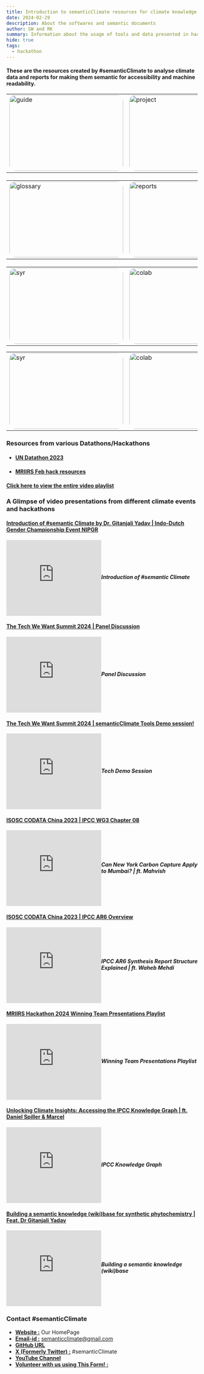 ```yaml
---
title: Introduction to semanticClimate resources for climate knowledge
date: 2024-02-29
description: About the softwares and semantic documents 
author: SW and RK
summary: Information about the usage of tools and data presented in hackathon
hide: true
tags:
  - hackathon
---
```


#### These are the resources created by #semanticClimate to analyse climate data and reports for making them semantic for accessibility and machine readability.

<table style="border-spacing: 25px; margin-bottom: 20px;">
  <tr>
    <!-- First clickable image linked to pos/test.md -->
    <td>
      <a href="../../posts/guide_internship/">
        <img src='{{ "/static/img/resource1.jpg" | url }}' width="300" height="200" alt="guide" style="border-radius: 15px;">
      </a>
    </td>
    <!-- Second clickable image linked to another page (optional) -->
    <td>
      <a href="../../posts/Interns_project/">
        <img src='{{ "/static/img/resource2.jpg" | url }}' width="300" height="200" alt="project" style="border-radius: 15px;">
      </a>
    </td>
    <!-- Third clickable image linked to another page (optional) -->
    <td>
      <a href="../../posts/lit_search/">
        <img src='{{ "/static/img/resource3.jpg" | url }}' width="300" height="200" alt="pygetpapers" style="border-radius: 15px;">
      </a>
    </td>
  </tr>
</table>
<table style="border-spacing: 25px; margin-bottom: 20px;">
  <tr>
    <!-- First clickable image linked to pos/test.md -->
    <td>
      <a href="../../posts/IPCC_Glossary/">
        <img src='{{ "/static/img/resource9.jpg" | url }}' width="300" height="200" alt="glossary" style="border-radius: 15px;">
      </a>
    </td>
    <!-- Second clickable image linked to another page (optional) -->
    <td>
      <a href="../../posts/semantic_chapters/">
        <img src='{{ "/static/img/resource4.jpg" | url }}' width="300" height="200" alt="reports" style="border-radius: 15px;">
      </a>
    </td>
    <!-- Third clickable image linked to another page (optional) -->
    <td>
      <a href="../../posts/kgraph/">
        <img src='{{ "/static/img/resource6.jpg" | url }}' width="300" height="200" alt="ipccglossary" style="border-radius: 15px;">
      </a>
    </td>
  </tr>
</table>

<table style="border-spacing: 25px;">
  <tr>
    <!-- First clickable image linked to pos/test.md -->
    <td>
      <a href="../../posts/syr_wikibase/">
        <img src='{{ "/static/img/resource8.jpg" | url }}' width="300" height="200" alt="syr" style="border-radius: 15px;">
      </a>
    </td>
    <!-- Second clickable image linked to another page (optional) -->
    <td>
      <a href="../../posts/notebook/">
        <img src='{{ "/static/img/resource7.jpg" | url }}' width="300" height="200" alt="colab" style="border-radius: 15px;">
      </a>
    </td>
    <!-- Third clickable image linked to another page (optional) -->
    <td>
      <a href="../../posts/demotutorial/">
        <img src='{{ "/static/img/resource5.jpg" | url }}' width="300" height="200" alt="tutorial" style="border-radius: 15px;">
      </a>
    </td>
  </tr>
</table>

<table style="border-spacing: 25px;">
  <tr>
    <!-- First clickable image linked to pos/test.md -->
    <td>
      <a href="../../posts/ami_tutorial/">
        <img src='{{ "/static/img/resource11.jpg" | url }}' width="300" height="200" alt="syr" style="border-radius: 15px;">
      </a>
    </td>
    <!-- Second clickable image linked to another page (optional) -->
    <td>
      <a href="../../posts/doc_tutorial/">
        <img src='{{ "/static/img/resource12.jpg" | url }}' width="300" height="200" alt="colab" style="border-radius: 15px;">
      </a>
    </td>
    <!-- Third clickable image linked to another page (optional) -->
    <td>
      <a href="../../posts/outreach/">
        <img src='{{ "/static/img/resource10.jpg" | url }}' width="300" height="200" alt="tutorial" style="border-radius: 15px;">
      </a>
    </td>
  </tr>
</table>

### Resources from various Datathons/Hackathons

- #### [UN Datathon 2023](https://github.com/semanticClimate/un-datathon-2023/tree/main)

- #### [MRIIRS Feb hack resources](../../posts/for_MRIIRS_hack/)

#### [Click here to view the entire video playlist](https://semanticclimate.github.io/p/en/posts/demotutorial/)

### A Glimpse of video presentations from different climate events and hackathons

#### [Introduction of #semantic Climate by Dr. Gitanjali Yadav | Indo-Dutch Gender Championship Event NIPGR](https://www.youtube.com/watch?v=ljyyc8xzIak&t=97s)

<div style="display: flex; align-items: center; gap: 20 px; margin-bottom: 20 px;">
  <iframe width="250" height="200" src="https://www.youtube.com/embed/ljyyc8xzIak?start=93" frameborder="0" allow="accelerometer; autoplay; clipboard-write; encrypted-media; gyroscope; picture-in-picture" allowfullscreen></iframe>
  <div>
    <h5 style="font-size: 1.2 rem; font-family: -apple-system,BlinkMacSystemFont,"Segoe UI",Helvetica,Arial,sans-serif,"Apple Color Emoji","Segoe UI Emoji","Segoe UI Symbol"; color: #000000;>Introduction of #semantic Climate</h5>
  </div>
</div>

#### [The Tech We Want Summit 2024 | Panel Discussion](https://www.youtube.com/watch?v=o50Jd1w6xKw&t=16843s)

<div style="display: flex; align-items: center; gap: 20 px; margin-bottom: 20 px;">
  <iframe width="250" height="200" src="https://www.youtube.com/embed/o50Jd1w6xKw?start=16842" frameborder="0" allow="accelerometer; autoplay; clipboard-write; encrypted-media; gyroscope; picture-in-picture" allowfullscreen></iframe>
  <div>
    <h5 style="font-size: 1.2 rem; font-family: -apple-system,BlinkMacSystemFont,"Segoe UI",Helvetica,Arial,sans-serif,"Apple Color Emoji","Segoe UI Emoji","Segoe UI Symbol"; color: #000000;>Panel Discussion</h5>
  </div>
</div>

#### [The Tech We Want Summit 2024 | semanticClimate Tools Demo session!](https://www.youtube.com/watch?v=V7Sxo0IXe8g&t=7604s)

<div style="display: flex; align-items: center; gap: 20 px; margin-bottom: 20 px;">
  <iframe width="250" height="200" src="https://www.youtube.com/embed/V7Sxo0IXe8g?start=7602" frameborder="0" allow="accelerometer; autoplay; clipboard-write; encrypted-media; gyroscope; picture-in-picture" allowfullscreen></iframe>
  <div>
    <h5 style="font-size: 1.2 rem; font-family: -apple-system,BlinkMacSystemFont,"Segoe UI",Helvetica,Arial,sans-serif,"Apple Color Emoji","Segoe UI Emoji","Segoe UI Symbol"; color: #000000;>Tech Demo Session</h5>
  </div>
</div>

#### [ISOSC CODATA China 2023 | IPCC WG3 Chapter 08](https://www.youtube.com/watch?v=V7Sxo0IXe8g&t=4s)

<div style="display: flex; align-items: center; gap: 20 px; margin-bottom: 20 px;">
  <iframe width="250" height="200" src="https://www.youtube.com/embed/zKs-qEggg7Y" frameborder="0" allow="accelerometer; autoplay; clipboard-write; encrypted-media; gyroscope; picture-in-picture" allowfullscreen></iframe>
  <div>
    <h5 style="font-size: 1.2 rem; font-family: -apple-system,BlinkMacSystemFont,"Segoe UI",Helvetica,Arial,sans-serif,"Apple Color Emoji","Segoe UI Emoji","Segoe UI Symbol"; color: #000000;>Can New York Carbon Capture Apply to Mumbai? | ft. Mahvish</h5>
  </div>
</div>

#### [ISOSC CODATA China 2023 | IPCC AR6 Overview](https://www.youtube.com/watch?v=V7Sxo0IXe8g&t=4s)

<div style="display: flex; align-items: center; gap: 20 px; margin-bottom: 20 px;">
  <iframe width="250" height="200" src="https://www.youtube.com/embed/Pz3ne1JnOt8?list=PLtKHReMoCMwl3taR18VfvuUHJTO0Cs92y" frameborder="0" allow="accelerometer; autoplay; clipboard-write; encrypted-media; gyroscope; picture-in-picture" allowfullscreen></iframe>
  <div>
    <h5 style="font-size: 1.2 rem; font-family: -apple-system,BlinkMacSystemFont,"Segoe UI",Helvetica,Arial,sans-serif,"Apple Color Emoji","Segoe UI Emoji","Segoe UI Symbol"; color: #000000;>IPCC AR6 Synthesis Report Structure Explained | ft. Waheb Mehdi</h5>
  </div>
</div>

#### [MRIIRS Hackathon 2024 Winning Team Presentations Playlist](https://www.youtube.com/watch?v=xuzRHDPZKjs&list=PLtKHReMoCMwk3f1RCB830TxROukOHN0ev)

<div style="display: flex; align-items: center; gap: 20 px; margin-bottom: 20 px;">
  <iframe width="250" height="200" src="https://www.youtube.com/embed/xuzRHDPZKjs" frameborder="0" allow="accelerometer; autoplay; clipboard-write; encrypted-media; gyroscope; picture-in-picture" allowfullscreen></iframe>
  <div>
    <h5 style="font-size: 1.2 rem; font-family: -apple-system,BlinkMacSystemFont,"Segoe UI",Helvetica,Arial,sans-serif,"Apple Color Emoji","Segoe UI Emoji","Segoe UI Symbol"; color: #000000;>Winning Team Presentations Playlist</h5>
  </div>
</div>


#### [Unlocking Climate Insights: Accessing the IPCC Knowledge Graph | ft. Daniel Spiller & Marcel](https://www.youtube.com/watch?v=7ok7hx40Bes)

<div style="display: flex; align-items: center; gap: 20 px; margin-bottom: 20 px;">
  <iframe width="250" height="200" src="https://www.youtube.com/embed/7ok7hx40Bes" frameborder="0" allow="accelerometer; autoplay; clipboard-write; encrypted-media; gyroscope; picture-in-picture" allowfullscreen></iframe>
  <div>
    <h5 style="font-size: 1.2 rem; font-family: -apple-system,BlinkMacSystemFont,"Segoe UI",Helvetica,Arial,sans-serif,"Apple Color Emoji","Segoe UI Emoji","Segoe UI Symbol"; color: #000000;>IPCC Knowledge Graph</h5>
  </div>
</div>

#### [Building a semantic knowledge (wiki)base for synthetic phytochemistry | Feat. Dr Gitanjali Yadav](https://www.youtube.com/embed/krbeWMTz5CY)

<div style="display: flex; align-items: center; gap: 20 px; margin-bottom: 20 px;">
  <iframe width="250" height="200" src="https://www.youtube.com/embed/krbeWMTz5CY" frameborder="0" allow="accelerometer; autoplay; clipboard-write; encrypted-media; gyroscope; picture-in-picture" allowfullscreen></iframe>
  <div>
    <h5 style="font-size: 1.2 rem; font-family: -apple-system,BlinkMacSystemFont,"Segoe UI",Helvetica,Arial,sans-serif,"Apple Color Emoji","Segoe UI Emoji","Segoe UI Symbol"; color: #000000;>Building a semantic knowledge (wiki)base</h5>
  </div>
</div>

### Contact #semanticClimate

- [**Website :**](https://semanticclimate.github.io/p/en/) Our HomePage
- [**Email-id :**](semanticclimate@gmail.com) <semanticclimate@gmail.com>
- [**GitHub URL**](https://github.com/petermr/semanticClimate)
- [**X (Formerly Twitter) :**](https://twitter.com/semanticClimate) #semanticClimate
- [**YouTube Channel**](https://www.youtube.com/channel/UCtsjF_DOMiCoZlZV3BzuAsg)
- [**Volunteer with us using This Form! :**](https://forms.gle/YaMs9GBKXropVoS4A)
 














